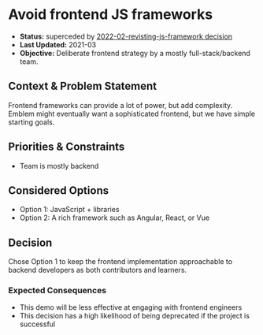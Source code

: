 # Avoid frontend JS frameworks

* **Status:** superceded by [2022-02-revisting-js-framework decision](./2022-02-revisiting-js-framework.md)
* **Last Updated:** 2021-03
* **Objective:** Deliberate frontend strategy by a mostly full-stack/backend team.

## Context & Problem Statement

Frontend frameworks can provide a lot of power, but add complexity. Emblem might eventually want a sophisticated frontend, but we have simple starting goals.

## Priorities & Constraints <!-- optional -->

* Team is mostly backend

## Considered Options

* Option 1: JavaScript + libraries
* Option 2: A rich framework such as Angular, React, or Vue

## Decision

Chose Option 1 to keep the frontend implementation approachable to backend developers as both contributors and learners.

### Expected Consequences <!-- optional -->

* This demo will be less effective at engaging with frontend engineers
* This decision has a high likelihood of being deprecated if the project is successful
